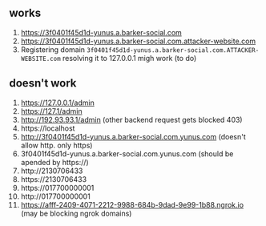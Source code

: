 ## works

1. https://3f0401f45d1d-yunus.a.barker-social.com
2. https://3f0401f45d1d-yunus.a.barker-social.com.attacker-website.com
3. Registering domain `3f0401f45d1d-yunus.a.barker-social.com.ATTACKER-WEBSITE.com` resolving it to 127.0.0.1 migh work (to do)





## doesn't work

1. https://127.0.0.1/admin
2. https://127.1/admin
3. http://192.93.93.1/admin (other backend request gets blocked 403)
4. https://localhost
5. http://3f0401f45d1d-yunus.a.barker-social.com.yunus.com (doesn't allow http. only https)
6. 3f0401f45d1d-yunus.a.barker-social.com.yunus.com (should be apended by https://)
7. http://2130706433 
8. https://2130706433
9. https://017700000001
10. http://017700000001
11. https://afff-2409-4071-2212-9988-684b-9dad-9e99-1b88.ngrok.io (may be blocking ngrok domains)
